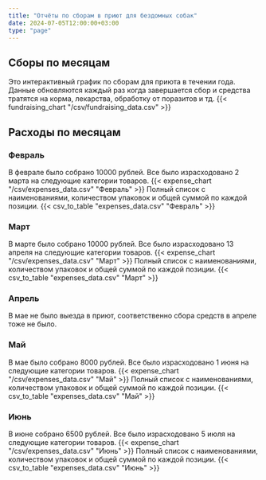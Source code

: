 ```yaml
---
title: "Отчёты по сборам в приют для бездомных собак"
date: 2024-07-05T12:00:00+03:00
type: "page"
---
```

## Сборы по месяцам
Это интерактивный график по сборам для приюта в течении года. Данные обновляются каждый раз когда завершается сбор и средства тратятся на корма, лекарства, обработку от поразитов и тд.
{{< fundraising_chart "/csv/fundraising_data.csv" >}}
## Расходы по месяцам
### Февраль
В феврале было собрано 10000 рублей. Все было израсходовано 2 марта на следующие категории товаров.
{{< expense_chart "/csv/expenses_data.csv" "Февраль" >}}
Полный список с наименованиями, количеством упаковок и общей суммой по каждой позиции.
{{< csv_to_table "expenses_data.csv" "Февраль" >}}
### Март
В марте было собрано 10000 рублей. Все было израсходовано 13 апреля на следующие категории товаров.
{{< expense_chart "/csv/expenses_data.csv" "Март" >}}
Полный список с наименованиями, количеством упаковок и общей суммой по каждой позиции.
{{< csv_to_table "expenses_data.csv" "Март" >}}
### Апрель
В мае не было выезда в приют, соответственно сбора средств в апреле тоже не было.
### Май
В мае было собрано 8000 рублей. Все было израсходовано 1 июня на следующие категории товаров.
{{< expense_chart "/csv/expenses_data.csv" "Май" >}}
Полный список с наименованиями, количеством упаковок и общей суммой по каждой позиции.
{{< csv_to_table "expenses_data.csv" "Май" >}}
### Июнь
В июне собрано 6500 рублей. Все было израсходовано 5 июля на следующие категории товаров.
{{< expense_chart "/csv/expenses_data.csv" "Июнь" >}}
Полный список с наименованиями, количеством упаковок и общей суммой по каждой позиции.
{{< csv_to_table "expenses_data.csv" "Июнь" >}}
